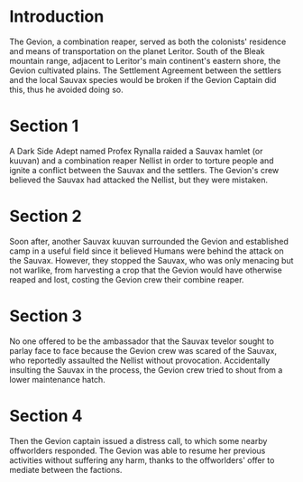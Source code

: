 # Introduction

The Gevion, a combination reaper, served as both the colonists' residence and means of transportation on the planet Leritor.
South of the Bleak mountain range, adjacent to Leritor's main continent's eastern shore, the Gevion cultivated plains.
The Settlement Agreement between the settlers and the local Sauvax species would be broken if the Gevion Captain did this, thus he avoided doing so.

# Section 1

A Dark Side Adept named Profex Rynalla raided a Sauvax hamlet (or kuuvan) and a combination reaper Nellist in order to torture people and ignite a conflict between the Sauvax and the settlers.
The Gevion's crew believed the Sauvax had attacked the Nellist, but they were mistaken.

# Section 2

Soon after, another Sauvax kuuvan surrounded the Gevion and established camp in a useful field since it believed Humans were behind the attack on the Sauvax.
However, they stopped the Sauvax, who was only menacing but not warlike, from harvesting a crop that the Gevion would have otherwise reaped and lost, costing the Gevion crew their combine reaper.

# Section 3

No one offered to be the ambassador that the Sauvax tevelor sought to parlay face to face because the Gevion crew was scared of the Sauvax, who reportedly assaulted the Nellist without provocation.
Accidentally insulting the Sauvax in the process, the Gevion crew tried to shout from a lower maintenance hatch.

# Section 4

Then the Gevion captain issued a distress call, to which some nearby offworlders responded.
The Gevion was able to resume her previous activities without suffering any harm, thanks to the offworlders' offer to mediate between the factions.

